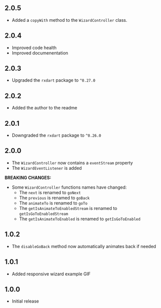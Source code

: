 ## 2.0.5
* Added a `copyWith` method to the `WizardController` class.

## 2.0.4
* Improved code health
* Improved documenentation

## 2.0.3
* Upgraded the `rxdart` package to `^0.27.0`

## 2.0.2
* Added the author to the readme

## 2.0.1
* Downgraded the `rxdart` package to `^0.26.0`

## 2.0.0
* The `WizardController` now contains a `eventStream` property
* The `WizardEventListener` is added
  
**BREAKING CHANGES:**
* Some `WizardController` functions names have changed:
  * The `next` is renamed to `goNext`
  * The `previous` is renamed to `goBack`
  * The `animateTo` is renamed to `goTo`
  * The `getIsAnimateToEnabledStream` is renamed to `getIsGoToEnabledStream`
  * The `getIsAnimateToEnabled` is renamed to `getIsGoToEnabled`

## 1.0.2
* The `disableGoBack` method now automatically animates back if needed

## 1.0.1
* Added responsive wizard example GIF

## 1.0.0
* Initial release
